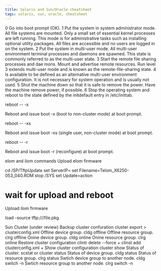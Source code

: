 ```yaml
---
title: Solaris and Sun/Oracle cheatsheet
tags: solaris, sun, oracle, cheatsheet
---
```


0  Go into boot prompt (OK).
1  Put the system in system administrator mode. All file systems are mounted. Only a small set of essential kernel processes are left running. This mode is for administrative tasks such as installing optional utility packages. All files are accessible and no users are logged in on the system.
2  Put the system in multi-user mode. All multi-user environment terminal processes and daemons are spawned. This state is commonly referred to as the multi-user state.
3  Start the remote file sharing processes and dae mons. Mount and advertise remote resources. Run level 3 extends multi-user mode and is known as the remote-file-sharing state.
4  Is available to be defined as an alternative multi-user environment configuration. It is not necessary for system operation and is usually not used.
5  Shut the machine down so that it is safe to remove the power. Have the machine remove power, if possible.
6  Stop the operating system and reboot to the state defined by the initdefault entry in /etc/inittab.

reboot -- -x

   Reboot and issue boot -x (boot to non-cluster mode) at boot prompt.

reboot -- -xs

   Reboot and issue boot -xs (single user, non-cluster mode) at boot prompt.

reboot -- -r

   Reboot and issue boot -r (reconfigure) at boot prompt.

elom and ilom commands Upload elom firmware  

cd /SP/TftpUpdate
set ServerIP=<tftp IP address>
set Filename=Telom_X6250-053_040.ROM
stop /SYS
set Update=action
# wait for upload and reboot

Upload ilom firmware    

load -source tftp://<tftp IP address>/file.pkg

Sun Cluster (under review) Backup cluster confuration    cluster export > clusterconfig.xml
Offline device group.   cldg offline <group>
Offline resource group.    clrg offline <group>
Onine device group.  cldg online <group>
Onine resource group.   clrg online <group>
Restore cluster configuration    clintr delete --force +
clinst add clusterconfig.xml +
Show cluster configuration    cluster show
Status of cluster.   scstat or cluster status
Status of device group.    cldg status
Status of resource group.  clrg status
Swtich device group to another node.   cldg switch -n <node> <group>
Swtich resource group to another node.    clrg switch -n <node> <group>

